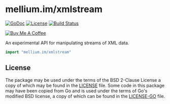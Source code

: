 # mellium.im/xmlstream

[![GoDoc](https://godoc.org/mellium.im/xmlstream?status.svg)](https://godoc.org/mellium.im/xmlstream)
[![License](https://img.shields.io/badge/license-FreeBSD-blue.svg)](https://opensource.org/licenses/BSD-2-Clause)
[![Build Status](https://builds.sr.ht/~samwhited/xmlstream.svg)](https://builds.sr.ht/~samwhited/xmlstream?)

[![Buy Me A Coffee](https://www.buymeacoffee.com/assets/img/custom_images/purple_img.png)](https://www.buymeacoffee.com/samwhited)

An experimental API for manipulating streams of XML data.

```go
import "mellium.im/xmlstream"
```

## License

The package may be used under the terms of the BSD 2-Clause License a copy of
which may be found in the [LICENSE] file.
Some code in this package may have been copied from Go and is used under the
terms of Go's modified BSD license, a copy of which can be found in the
[LICENSE-GO] file.

[LICENSE]: ./LICENSE
[LICENSE-GO]: ./LICENSE-GO
